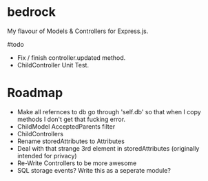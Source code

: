 bedrock
=======

My flavour of Models &amp; Controllers for Express.js.

#todo
* Fix / finish controller.updated method.
* ChildController Unit Test.

# Roadmap
* Make all refernces to db go through 'self.db' so that when I copy methods I don't get that fucking error.
* ChildModel AcceptedParents filter
* ChildControllers
* Rename storedAttributes to Attributes
* Deal with that strange 3rd element in storedAttributes (originally intended for privacy)
* Re-Write Controllers to be more awesome
* SQL storage events? Write this as a seperate module?